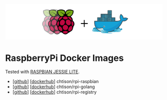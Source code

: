 ![RaspberryPi Docker](rpi+docker.png)
# RaspberryPi Docker Images
Tested with [RASPBIAN JESSIE LITE](https://www.raspberrypi.org/downloads/raspbian/).
- [[github](https://github.com/chtison/rpi-docker/tree/master/rpi-raspbian)] [[dockerhub](https://hub.docker.com/u/chtison/)] chtison/rpi-raspbian
- [[github](https://github.com/chtison/rpi-docker/tree/master/rpi-golang)] [[dockerhub](https://hub.docker.com/u/chtison/)] chtison/rpi-golang
- [[github](https://github.com/chtison/rpi-docker/tree/master/rpi-registry)] [[dockerhub](https://hub.docker.com/u/chtison/)] chtison/rpi-registry
